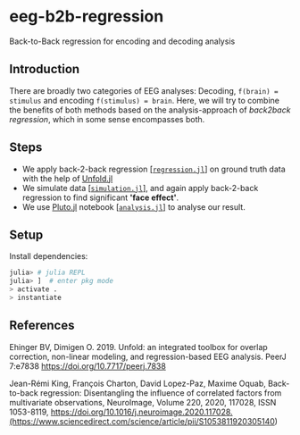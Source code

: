 # eeg-b2b-regression

Back-to-Back regression for encoding and decoding analysis

## Introduction

There are broadly two categories of EEG analyses: Decoding, `f(brain) = stimulus` and encoding `f(stimulus) = brain`. Here, we will try to combine the benefits of both methods based on the analysis-approach of *back2back regression*, which in some sense encompasses both.

## Steps

- We apply back-2-back regression [[`regression.jl`]](./regression.jl) on ground truth data with the help of [Unfold.jl](https://github.com/unfoldtoolbox/unfold.jl)
- We simulate data [[`simulation.jl`]](./simulation.jl), and again apply back-2-back regression to find significant **'face effect'**.
- We use [Pluto.jl](https://github.com/fonsp/Pluto.jl) notebook [[`analysis.jl`]](./analysis.jl) to analyse our result.

## Setup

Install dependencies:

 ```julia
julia> # julia REPL
julia> ]  # enter pkg mode
> activate .
> instantiate
 ```

## References

 Ehinger BV, Dimigen O. 2019. Unfold: an integrated toolbox for overlap correction, non-linear modeling, and regression-based EEG analysis. PeerJ 7:e7838 <https://doi.org/10.7717/peerj.7838>

 Jean-Rémi King, François Charton, David Lopez-Paz, Maxime Oquab,
 Back-to-back regression: Disentangling the influence of correlated factors from multivariate observations,
 NeuroImage,
 Volume 220,
 2020,
 117028,
 ISSN 1053-8119,
 <https://doi.org/10.1016/j.neuroimage.2020.117028.(https://www.sciencedirect.com/science/article/pii/S1053811920305140>)
